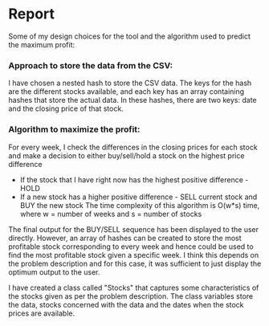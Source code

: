 # Report

Some of my design choices for the tool and the algorithm used to predict the maximum profit:

### Approach to store the data from the CSV:

I have chosen a nested hash to store the CSV data. The keys for the hash are the different stocks available,
and each key has an array containing hashes that store the actual data. In these hashes, there are two keys:
date and the closing price of that stock.

### Algorithm to maximize the profit:

For every week, I check the differences in the closing prices for each stock and make a decision to either
buy/sell/hold a stock on the highest price difference

- If the stock that I have right now has the highest positive difference - HOLD
- If a new stock has a higher positive difference - SELL current stock and BUY the new stock
  The time complexity of this algorithm is O(w\*s) time, where w = number of weeks and s = number of stocks

The final output for the BUY/SELL sequence has been displayed to the user directly.
However, an array of hashes can be created to store the most profitable stock corresponding to every week
and hence could be used to find the most profitable stock given a specific week.
I think this depends on the problem description and for this case, it was sufficient to just display the optimum
output to the user.

I have created a class called "Stocks" that captures some characteristics of the stocks given as per
the problem description. The class variables store the data, stocks concerned with the data and the dates when the
stock prices are available.
